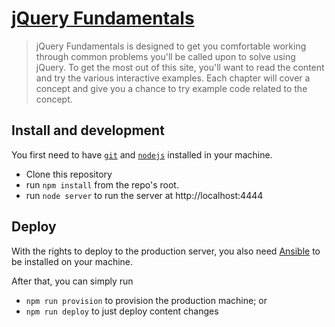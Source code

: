 # [jQuery Fundamentals]

> jQuery Fundamentals is designed to get you comfortable working through common problems you'll be called upon to solve using jQuery. To get the most out of this site, you'll want to read the content and try the various interactive examples. Each chapter will cover a concept and give you a chance to try example code related to the concept.

## Install and development

You first need to have [`git`][git] and [`nodejs`][nodejs] installed in your machine.

- Clone this repository
- run `npm install` from the repo's root.
- run `node server` to run the server at http://localhost:4444

## Deploy

With the rights to deploy to the production server, you also need [Ansible] to be installed on your machine.

After that, you can simply run

- `npm run provision` to provision the production machine; or
- `npm run deploy` to just deploy content changes

[jQuery Fundamentals]: http://jqfundamentals.com/
[git]: http://www.git-scm.com/
[nodejs]: http://nodejs.org/
[Ansible]: http://www.ansible.com/home